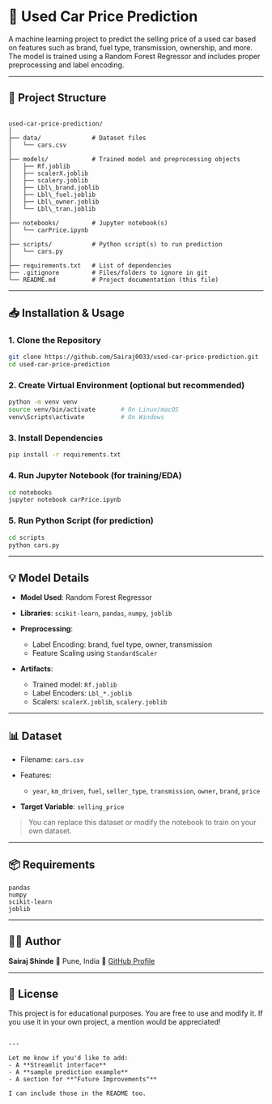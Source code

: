 # 🚗 Used Car Price Prediction

A machine learning project to predict the selling price of a used car based on features such as brand, fuel type, transmission, ownership, and more. The model is trained using a Random Forest Regressor and includes proper preprocessing and label encoding.

---

## 🧱 Project Structure

```

used-car-price-prediction/
│
├── data/              # Dataset files
│   └── cars.csv
│
├── models/            # Trained model and preprocessing objects
│   ├── Rf.joblib
│   ├── scalerX.joblib
│   ├── scalery.joblib
│   ├── Lbl\_brand.joblib
│   ├── Lbl\_fuel.joblib
│   ├── Lbl\_owner.joblib
│   └── Lbl\_tran.joblib
│
├── notebooks/         # Jupyter notebook(s)
│   └── carPrice.ipynb
│
├── scripts/           # Python script(s) to run prediction
│   └── cars.py
│
├── requirements.txt   # List of dependencies
├── .gitignore         # Files/folders to ignore in git
└── README.md          # Project documentation (this file)

````

---

## 📥 Installation & Usage

### 1. Clone the Repository
```bash
git clone https://github.com/Sairaj0033/used-car-price-prediction.git
cd used-car-price-prediction
````

### 2. Create Virtual Environment (optional but recommended)

```bash
python -m venv venv
source venv/bin/activate       # On Linux/macOS
venv\Scripts\activate          # On Windows
```

### 3. Install Dependencies

```bash
pip install -r requirements.txt
```

### 4. Run Jupyter Notebook (for training/EDA)

```bash
cd notebooks
jupyter notebook carPrice.ipynb
```

### 5. Run Python Script (for prediction)

```bash
cd scripts
python cars.py
```

---

## 💡 Model Details

* **Model Used**: Random Forest Regressor
* **Libraries**: `scikit-learn`, `pandas`, `numpy`, `joblib`
* **Preprocessing**:

  * Label Encoding: brand, fuel type, owner, transmission
  * Feature Scaling using `StandardScaler`
* **Artifacts**:

  * Trained model: `Rf.joblib`
  * Label Encoders: `Lbl_*.joblib`
  * Scalers: `scalerX.joblib`, `scalery.joblib`

---

## 📊 Dataset

* Filename: `cars.csv`
* Features:

  * `year`, `km_driven`, `fuel`, `seller_type`, `transmission`, `owner`, `brand`, `price`
* **Target Variable**: `selling_price`

> You can replace this dataset or modify the notebook to train on your own dataset.

---

## 📦 Requirements

```
pandas
numpy
scikit-learn
joblib
```

---

## 🙋‍♂️ Author

**Sairaj Shinde**
📍 Pune, India
🔗 [GitHub Profile](https://github.com/Sairaj0033)

---

## 📝 License

This project is for educational purposes. You are free to use and modify it. If you use it in your own project, a mention would be appreciated!

```

---

Let me know if you'd like to add:
- A **Streamlit interface**
- A **sample prediction example**
- A section for **"Future Improvements"**

I can include those in the README too.
```
